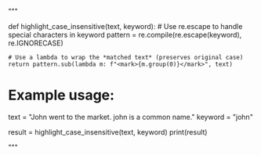 """



def highlight_case_insensitive(text, keyword):
    # Use re.escape to handle special characters in keyword
    pattern = re.compile(re.escape(keyword), re.IGNORECASE)

    # Use a lambda to wrap the *matched text* (preserves original case)
    return pattern.sub(lambda m: f"<mark>{m.group(0)}</mark>", text)

# Example usage:
text = "John went to the market. john is a common name."
keyword = "john"

result = highlight_case_insensitive(text, keyword)
print(result)


"""
